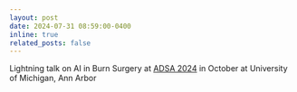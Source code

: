 ```yaml
---
layout: post
date: 2024-07-31 08:59:00-0400
inline: true
related_posts: false
---
```


Lightning  talk on AI in Burn Surgery at [ADSA 2024](https://academicdatascience.org/adsa-meetings/2024-adsa-annual-meeting/) in October at University of Michigan, Ann Arbor
